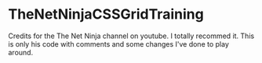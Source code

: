 # TheNetNinjaCSSGridTraining

Credits for the The Net Ninja channel on youtube. I totally recommed it. This is only his code with comments and some changes I've done to play around.
